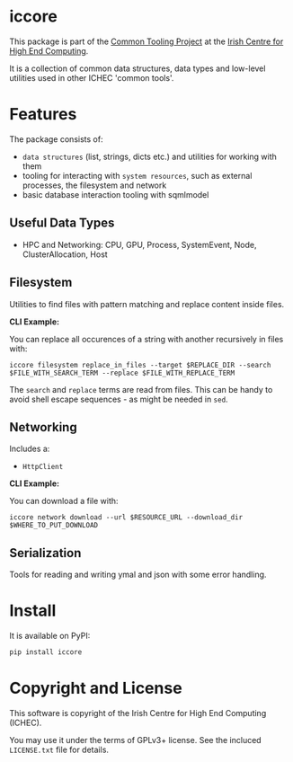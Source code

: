 # iccore

This package is part of the [Common Tooling Project](https://ichec-handbook.readthedocs.io/en/latest/src/common_tools.html) at the [Irish Centre for High End Computing](https://www.ichec.ie).

It is a collection of common data structures, data types and low-level utilities used in other ICHEC 'common tools'.

# Features #

The package consists of:

* `data structures` (list, strings, dicts etc.) and utilities for working with them
* tooling for interacting with `system resources`, such as external processes, the filesystem and network
* basic database interaction tooling with sqmlmodel 

## Useful Data Types ##

* HPC and Networking: CPU, GPU, Process, SystemEvent, Node, ClusterAllocation, Host

## Filesystem ##

Utilities to find files with pattern matching and replace content inside files.

**CLI Example:**

You can replace all occurences of a string with another recursively in files with:

``` shell
iccore filesystem replace_in_files --target $REPLACE_DIR --search $FILE_WITH_SEARCH_TERM --replace $FILE_WITH_REPLACE_TERM 
```

The `search` and `replace` terms are read from files. This can be handy to avoid shell escape sequences - as might be needed in `sed`.

## Networking ##

Includes a:

* `HttpClient`

**CLI Example:**

You can download a file with:

``` shell
iccore network download --url $RESOURCE_URL --download_dir $WHERE_TO_PUT_DOWNLOAD
```

## Serialization ##

Tools for reading and writing ymal and json with some error handling.

# Install  #

It is available on PyPI:

``` sh
pip install iccore
```

# Copyright and License #

This software is copyright of the Irish Centre for High End Computing (ICHEC).

You may use it under the terms of GPLv3+ license. See the incluced `LICENSE.txt` file for details.
